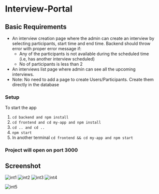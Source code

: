 # Interview-Portal

## Basic Requirements

- An interview creation page where the admin can create an interview by selecting participants, start time and end time. Backend should throw error with proper error message if:
  - Any of the participants is not available during the scheduled time (i.e, has another interview scheduled)
  - No of participants is less than 2
- An interviews list page where admin can see all the upcoming interviews.
- Note: No need to add a page to create Users/Participants. Create them directly in the database

### Setup
To start the app
1. `cd backend and npm install`
2. `cd frontend and cd my-app and npm install`
3. `cd .. and cd ..`
4. `npm start`
5. In another terminal `cd frontend && cd my-app and npm start`

### Project will open on port 3000

## Screenshot

![int1](https://user-images.githubusercontent.com/42323781/140927163-09583e36-fcfb-4eed-bbcb-fe38fee07b0d.JPG)
![int2](https://user-images.githubusercontent.com/42323781/140927174-d41efeac-51bf-49ed-a82f-054c16537df8.JPG)
![int3](https://user-images.githubusercontent.com/42323781/140927185-f4de655a-6b03-45e5-a711-806660934056.JPG)
![int4](https://user-images.githubusercontent.com/42323781/140927196-cc4b0dde-cfbc-4b6b-a8b3-9a2a5f2b777d.JPG)

![int5](https://user-images.githubusercontent.com/42323781/140927197-886c4165-b240-4d8f-8d1f-4ba7234427db.JPG)


